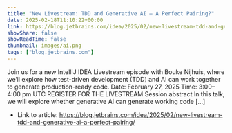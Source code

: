 ```yaml
---
title: "New Livestream: TDD and Generative AI – A Perfect Pairing?"
date: 2025-02-18T11:10:22+00:00
link: https://blog.jetbrains.com/idea/2025/02/new-livestream-tdd-and-generative-ai-a-perfect-pairing/
showShare: false
showReadTime: false
thumbnail: images/ai.png
tags: ["blog.jetbrains.com"]
---
```

Join us for a new IntelliJ IDEA Livestream episode with Bouke Nijhuis, where we’ll explore how test-driven development (TDD) and AI can work together to generate production-ready code. Date: February 27, 2025 Time: 3:00–4:00 pm UTC REGISTER FOR THE LIVESTREAM Session abstract In this talk, we will explore whether generative AI can generate working code […]

- Link to article: https://blog.jetbrains.com/idea/2025/02/new-livestream-tdd-and-generative-ai-a-perfect-pairing/